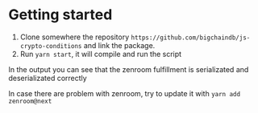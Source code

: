 # Getting started
1. Clone somewhere the repository `https://github.com/bigchaindb/js-crypto-conditions` and link the package.
1. Run `yarn start`, it will compile and run the script

In the output you can see that the zenroom fulfillment is serializated and deserializated correctly

In case there are problem with zenroom, try to update it with `yarn add zenroom@next`
